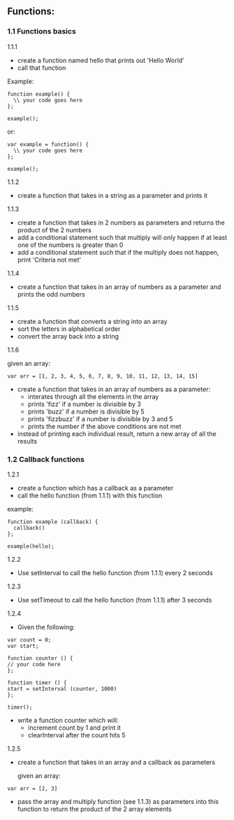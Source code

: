 ## Functions:

### 1.1 Functions basics
1.1.1
  - create a function named hello that prints out 'Hello World'
  - call that function
  
Example:
```
function example() {
  \\ your code goes here
};

example();
```
or:

```
var example = function() {
  \\ your code goes here
};

example();
```

1.1.2
  - create a function that takes in a string as a parameter and prints it

1.1.3
  - create a function that takes in 2 numbers as parameters and returns the product of the 2 numbers
  - add a conditional statement such that multiply will only happen if at least one of the numbers is greater than 0
  - add a conditional statement such that if the multiply does not happen, print 'Criteria not met'
  
1.1.4
  - create a function that takes in an array of numbers as a parameter and prints the odd numbers

1.1.5
  - create a function that converts a string into an array
  - sort the letters in alphabetical order
  - convert the array back into a string
  
1.1.6

  given an array:
  
  ```
  var arr = [1, 2, 3, 4, 5, 6, 7, 8, 9, 10, 11, 12, 13, 14, 15]
  ```
  - create a function that takes in an array of numbers as a parameter:
      - interates through all the elements in the array
      - prints 'fizz' if a number is divisible by 3
      - prints 'buzz' if a number is divisible by 5
      - prints 'fizzbuzz' if a number is divisible by 3 and 5
      - prints the number if the above conditions are not met
  - instead of printing each individual result, return a new array of all the results

### 1.2 Callback functions

1.2.1
  
  - create a function which has a callback as a parameter
  - call the hello function (from 1.1.1) with this function
  
  example:
  
  ```
  function example (callback) {
    callback()
  };
  
  example(hello);
  ```

1.2.2

  - Use setInterval to call the hello function (from 1.1.1) every 2 seconds
  
1.2.3
  
  - Use setTimeout to call the hello function (from 1.1.1) after 3 seconds
  
1.2.4
  
  - Given the following:
  
  ```
  var count = 0;
  var start;

function counter () {
// your code here
};

function timer () {
  start = setInterval (counter, 1000)
};

timer();
```
  - write a function counter which will:
    - increment count by 1 and print it
    - clearInterval after the count hits 5 
  

1.2.5
  
  - create a function that takes in an array and a callback as parameters
  
    given an array:
  
  ```
  var arr = [2, 3]
  ```
  
  - pass the array and multiply function (see 1.1.3) as parameters into this function to return the product of the 2 array         elements
